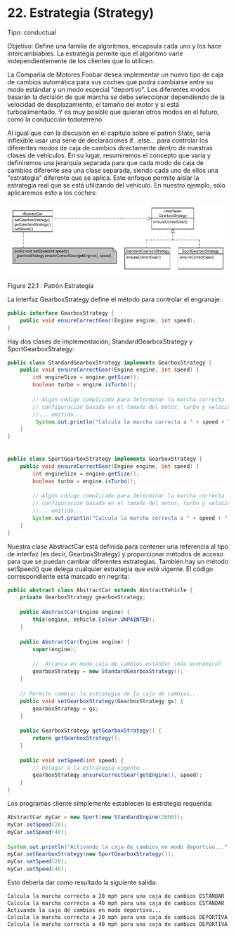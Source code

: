 # 22. Estrategia (Strategy)

Tipo: conductual

Objetivo: Define una familia de algoritmos, encapsula cada uno y los hace intercambiables. La estrategia permite que el algoritmo varíe independientemente de los clientes que lo utilicen.

La Compañía de Motores Foobar desea implementar un nuevo tipo de caja de cambios automática para sus coches que podrá cambiarse entre su modo estándar y un modo especial "deportivo". Los diferentes modos basarán la decisión de qué marcha se debe seleccionar dependiendo de la velocidad de desplazamiento, el tamaño del motor y si está turboalimentado. Y es muy posible que quieran otros modos en el futuro, como la conducción todoterreno.

Al igual que con la discusión en el capítulo sobre el patrón State, sería inflexible usar una serie de declaraciones if...else... para controlar los diferentes modos de caja de cambios directamente dentro de nuestras clases de vehículos. En su lugar, resumiremos el concepto que varía y definiremos una jerarquía separada para que cada modo de caja de cambios diferente sea una clase separada, siendo cada uno de ellos una "estrategia" diferente que se aplica. Este enfoque permite aislar la estrategia real que se está utilizando del vehículo. En nuestro ejemplo, sólo aplicaremos esto a los coches:

![Patrón Estrategia](../images/000055.jpg)

Figure 22.1 : Patrón Estrategia

La interfaz GearboxStrategy define el método para controlar el engranaje:

```java
public interface GearboxStrategy {
    public void ensureCorrectGear(Engine engine, int speed);
}
```

Hay dos clases de implementación; StandardGearboxStrategy y SportGearboxStrategy:

```java
public class StandardGearboxStrategy implements GearboxStrategy {
    public void ensureCorrectGear(Engine engine, int speed) {
        int engineSize = engine.getSize();
        boolean turbo = engine.isTurbo();
 
        // Algún código complicado para determinar la marcha correcta
        // configuración basada en el tamaño del motor, turbo y velocidad, etc.
        //... omitido...
         System.out.println("Calcula la marcha correcta a " + speed + " mph para una caja de cambios ESTÁNDAR");
    }
}


public class SportGearboxStrategy implements GearboxStrategy {
    public void ensureCorrectGear(Engine engine, int speed) {
        int engineSize = engine.getSize();
        boolean turbo = engine.isTurbo();
 
        // Algún código complicado para determinar la marcha correcta
        // configuración basada en el tamaño del motor, turbo y velocidad, etc.
        //... omitido...
        System.out.println("Calcula la marcha correcta a " + speed + " mph para una caja de cambios DEPORTIVA");
    }
}
```

Nuestra clase AbstractCar está definida para contener una referencia al tipo de interfaz (es decir, GearboxStrategy) y proporcionar métodos de acceso para que se puedan cambiar diferentes estrategias. También hay un método setSpeed() que delega cualquier estrategia que esté vigente. El código correspondiente está marcado en negrita:

```java
public abstract class AbstractCar extends AbstractVehicle {
    private GearboxStrategy gearboxStrategy;
 
    public AbstractCar(Engine engine) {
        this(engine, Vehicle.Colour.UNPAINTED);
    }
 
    public AbstractCar(Engine engine) {
        super(engine);
 
        //  Arranca en modo caja de cambios estándar (más económico)
        gearboxStrategy = new StandardGearboxStrategy();
    }
 
    // Permite cambiar la estrategia de la caja de cambios...
    public void setGearboxStrategy(GearboxStrategy gs) {
        gearboxStrategy = gs;
    }
 
    public GearboxStrategy getGearboxStrategy() {
        return getGearboxStrategy();
    }
 
    public void setSpeed(int speed) {
        // Delegar a la estrategia vigente...
        gearboxStrategy.ensureCorrectGear(getEngine(), speed);
    }
}
```

Los programas cliente simplemente establecen la estrategia requerida:

```java
AbstractCar myCar = new Sport(new StandardEngine(2000));
myCar.setSpeed(20);
myCar.setSpeed(40);

System.out.println("Activando la caja de cambios en modo deportivo...");
myCar.setGearboxStrategy(new SportGearboxStrategy());
myCar.setSpeed(20);
myCar.setSpeed(40);
```

Esto debería dar como resultado la siguiente salida:

```text
Calcula la marcha correcta a 20 mph para una caja de cambios ESTÁNDAR
Calcula la marcha correcta a 40 mph para una caja de cambios ESTÁNDAR
Activando la caja de cambios en modo deportivo...
Calcula la marcha correcta a 20 mph para una caja de cambios DEPORTIVA
Calcula la marcha correcta a 40 mph para una caja de cambios DEPORTIVA
```

